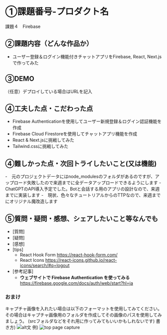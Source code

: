 # ①課題番号-プロダクト名
課題４　Firebase

## ②課題内容（どんな作品か）
- ユーザー登録＆ログイン機能付きチャットアプリをFirebase, React, Next.jsで作ってみた

## ③DEMO
（任意）デプロイしている場合はURLを記入

## ④工夫した点・こだわった点
- Firebase Authenticationを使用してユーザー新規登録＆ログイン認証機能を作成
- Firebase Cloud Firestoreを使用してチャットアプリ機能を作成
- React & Next.jsに挑戦してみた
- Tailwind.cssに挑戦してみた

## ④難しかった点・次回トライしたいこと(又は機能)
-　元のプロジェクトデータにはnode_modulesのフォルダがあるのですが、アップロード失敗したので来週までに全データアップロードできるようにします
-　ChatGPTのAPI導入予定でした。Botと会話する用のアプリの設計なので、来週までに実装します
-　現状、色々なチュートリアルからのTTPなので、来週までにオリジナル魔改造します

## ⑤質問・疑問・感想、シェアしたいこと等なんでも
- [質問]
- [疑問]
- [感想]
- [tips]
  - React Hook Form
  https://react-hook-form.com/
  - React Icons
  https://react-icons.github.io/react-icons/search/#q=logout
- [参考記事]
  - **ウェブサイトで Firebase Authentication を使ってみる**
    https://firebase.google.com/docs/auth/web/start?hl=ja


### おまけ
キャプチャ画像を入れたい場合は以下のフォーマットを使用してみてください。
その場合はキャプチャ画像用のフォルダを作成してその画像のパスを使用してみましょう。
(srcフォルダなどをそれ用に作ってみてもいいかもしれないです)
書き方)
![alt文](画像URL)
例)
![top page capture](./src/capture1.png)
